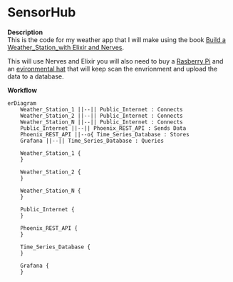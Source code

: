 # SensorHub

**Description**  
This is the code for my weather app that I will make using the book [Build a Weather_Station_with Elixir and Nerves](https://pragprog.com/titles/passweather/build-a-weather-station-with-elixir-and-nerves/).  
  
This will use Nerves and Elixir you will also need to buy a [Rasberry Pi](https://www.pishop.us/product/raspberry-pi-zero-2w-with-headers/?searchid=0&search_query=zero+w) and an [evironmental hat](https://www.pishop.us/product/environment-sensor-hat-for-raspberry-pi-i2c-bus/?searchid=0&search_query=i2c+hat) that will keep scan the envrionment and upload the data to a database.  

**Workflow**  
```mermaid
erDiagram
    Weather_Station_1 ||--|| Public_Internet : Connects
    Weather_Station_2 ||--|| Public_Internet : Connects
    Weather_Station_N ||--|| Public_Internet : Connects
    Public_Internet ||--|| Phoenix_REST_API : Sends Data
    Phoenix_REST_API ||--o{ Time_Series_Database : Stores
    Grafana ||--|| Time_Series_Database : Queries

    Weather_Station_1 {
    }

    Weather_Station_2 {
    }

    Weather_Station_N {
    }

    Public_Internet {
    }

    Phoenix_REST_API {
    }

    Time_Series_Database {
    }

    Grafana {
    }
```